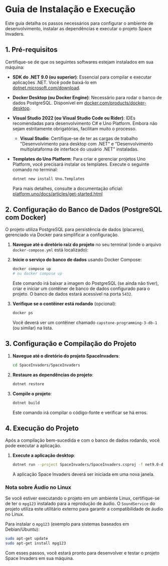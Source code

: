 # Guia de Instalação e Execução

Este guia detalha os passos necessários para configurar o ambiente de desenvolvimento, instalar as dependências e executar o projeto Space Invaders.

## 1. Pré-requisitos

Certifique-se de que os seguintes softwares estejam instalados em sua máquina:

*   **SDK do .NET 9.0 (ou superior)**: Essencial para compilar e executar aplicações .NET. Você pode baixá-lo em [dotnet.microsoft.com/download](https://dotnet.microsoft.com/download).
*   **Docker Desktop (ou Docker Engine)**: Necessário para rodar o banco de dados PostgreSQL. Disponível em [docker.com/products/docker-desktop](https://www.docker.com/products/docker-desktop).
*   **Visual Studio 2022 (ou Visual Studio Code ou Rider)**: IDEs recomendadas para desenvolvimento C# e Uno Platform. Embora não sejam estritamente obrigatórias, facilitam muito o processo.
    *   **Visual Studio**: Certifique-se de ter as cargas de trabalho "Desenvolvimento para desktop com .NET" e "Desenvolvimento multiplataforma de interface do usuário .NET" instaladas.
*   **Templates do Uno Platform**: Para criar e gerenciar projetos Uno Platform, você precisará instalar os templates. Execute o seguinte comando no terminal:

    ```bash
    dotnet new install Uno.Templates
    ```

    Para mais detalhes, consulte a documentação oficial: [platform.uno/docs/articles/get-started.html](https://platform.uno/docs/articles/get-started.html)

## 2. Configuração do Banco de Dados (PostgreSQL com Docker)

O projeto utiliza PostgreSQL para persistência de dados (placares), gerenciado via Docker para simplificar a configuração.

1.  **Navegue até o diretório raiz do projeto** no seu terminal (onde o arquivo `docker-compose.yml` está localizado):

2.  **Inicie o serviço do banco de dados** usando Docker Compose:

    ```bash
    docker compose up 
    # ou docker compose up
    ```

    Este comando irá baixar a imagem do PostgreSQL (se ainda não tiver), criar e iniciar um contêiner de banco de dados configurado para o projeto. O banco de dados estará acessível na porta `5432`.

3.  **Verifique se o contêiner está rodando** (opcional):

    ```bash
    docker ps
    ```

    Você deverá ver um contêiner chamado `capstone-programming-3-db-1` (ou similar) na lista.

## 3. Configuração e Compilação do Projeto

1.  **Navegue até o diretório do projeto SpaceInvaders**:

    ```bash
    cd SpaceInvaders/SpaceInvaders
    ```

2.  **Restaure as dependências do projeto**:

    ```bash
    dotnet restore
    ```

3.  **Compile o projeto**:

    ```bash
    dotnet build
    ```

    Este comando irá compilar o código-fonte e verificar se há erros.

## 4. Execução do Projeto

Após a compilação bem-sucedida e com o banco de dados rodando, você pode executar a aplicação.

1.  **Execute a aplicação desktop**:

    ```bash
    dotnet run --project SpaceInvaders/SpaceInvaders.csproj -f net9.0-desktop
    ```

    A aplicação Space Invaders deverá ser iniciada em uma nova janela.

### Nota sobre Áudio no Linux

Se você estiver executando o projeto em um ambiente Linux, certifique-se de ter o `mpg123` instalado para a reprodução de áudio. O `SoundService` do projeto utiliza este utilitário externo para garantir a compatibilidade de áudio no Linux.

Para instalar o `mpg123` (exemplo para sistemas baseados em Debian/Ubuntu):

```bash
sudo apt-get update
sudo apt-get install mpg123
```

Com esses passos, você estará pronto para desenvolver e testar o projeto Space Invaders em sua máquina.
